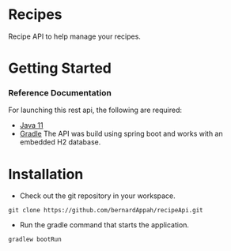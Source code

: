 # Recipes
Recipe API to help manage your recipes.


# Getting Started

### Reference Documentation
For launching this rest api, the following are required:

* [Java 11](https://www.java.com)
* [Gradle](https://gradle.org/)
The API was build using spring boot and works with an embedded H2 database.
# Installation
* Check out the git repository in your  workspace.

```
git clone https://github.com/bernardAppah/recipeApi.git
```

* Run the gradle command that starts the application.
```
gradlew bootRun
```


